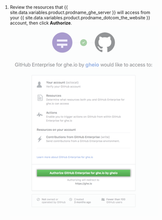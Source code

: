 1. Review the resources that {{ site.data.variables.product.prodname_ghe_server }} will access from your {{ site.data.variables.product.prodname_dotcom_the_website }} account, then click **Authorize**. ![Authorize connection between GitHub Enterprise Server and GitHub.com](/assets/images/help/settings/authorize-ghe-to-connect-to-dotcom.png)
